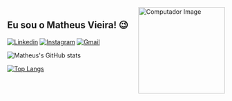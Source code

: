 <img src="https://cdni.iconscout.com/illustration/premium/thumb/react-native-programmer-7464458-6109661.png" min-width="200px" max-width="200px" width="200px" align="right" alt="Computador Image" title="Computador Image">

## Eu sou o Matheus Vieira! 😉

[![Linkedin](https://img.shields.io/badge/LinkedIn-0077B5?style=for-the-badge&logo=linkedin&logoColor=white)](https://www.linkedin.com/in/eumatheusvieira/)
[![Instagram](https://img.shields.io/badge/Instagram-E4405F?style=for-the-badge&logo=instagram&logoColor=white)](https://www.instagram.com/eumatheusvieira/)
[![Gmail](https://img.shields.io/badge/Gmail-D14836?style=for-the-badge&logo=gmail&logoColor=white)](mailto:contato.matheusrocha01@gmail.com)


![Matheus's GitHub stats](https://github-readme-stats.vercel.app/api?username=eumatheusvieira&show_icons=true&theme=radical)


[![Top Langs](https://github-readme-stats.vercel.app/api/top-langs/?username=eumatheusvieira)](https://github.com/anuraghazra/github-readme-stats)
